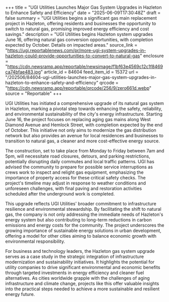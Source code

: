 +++
title = "UGI Utilities Launches Major Gas System Upgrades in Hazleton to Enhance Safety and Efficiency"
date = "2025-06-09T17:30:48Z"
draft = false
summary = "UGI Utilities begins a significant gas main replacement project in Hazleton, offering residents and businesses the opportunity to switch to natural gas, promising improved energy efficiency and cost savings."
description = "UGI Utilities begins Hazleton system upgrades June 16, offering natural gas conversion opportunities, with completion expected by October. Details on impacted areas."
source_link = "https://ugi.reportablenews.com/pr/more-ugi-system-upgrades-in-hazleton-could-provide-opportunities-to-convert-to-natural-gas"
enclosure = "https://cdn.newsramp.app/reportable/newsimage/f1bf63e4569c12c1f8469ca74bfae483.jpg"
article_id = 84604
feed_item_id = 15372
url = "/202506/84604-ugi-utilities-launches-major-gas-system-upgrades-in-hazleton-to-enhance-safety-and-efficiency"
qrcode = "https://cdn.newsramp.app/reportable/qrcode/256/9/zero661d.webp"
source = "Reportable"
+++

<p>UGI Utilities has initiated a comprehensive upgrade of its natural gas system in Hazleton, marking a pivotal step towards enhancing the safety, reliability, and environmental sustainability of the city's energy infrastructure. Starting June 16, the project focuses on replacing aging gas mains along West Diamond Avenue and Hemlock Street, with completion expected by the end of October. This initiative not only aims to modernize the gas distribution network but also provides an avenue for local residences and businesses to transition to natural gas, a cleaner and more cost-effective energy source.</p><p>The construction, set to take place from Monday to Friday between 7am and 5pm, will necessitate road closures, detours, and parking restrictions, potentially disrupting daily commutes and local traffic patterns. UGI has advised the community to prepare for possible service interruptions as crews work to inspect and relight gas equipment, emphasizing the importance of property access for these critical safety checks. The project's timeline may adjust in response to weather conditions and unforeseen challenges, with final paving and restoration activities scheduled after the underground work is completed.</p><p>This upgrade reflects UGI Utilities' broader commitment to infrastructure resilience and environmental stewardship. By facilitating the shift to natural gas, the company is not only addressing the immediate needs of Hazleton's energy system but also contributing to long-term reductions in carbon emissions and energy costs for the community. The project underscores the growing importance of sustainable energy solutions in urban development, offering a model for other cities aiming to balance economic growth with environmental responsibility.</p><p>For business and technology leaders, the Hazleton gas system upgrade serves as a case study in the strategic integration of infrastructure modernization and sustainability initiatives. It highlights the potential for utility companies to drive significant environmental and economic benefits through targeted investments in energy efficiency and cleaner fuel alternatives. As cities worldwide grapple with the challenges of aging infrastructure and climate change, projects like this offer valuable insights into the practical steps needed to achieve a more sustainable and resilient energy future.</p>